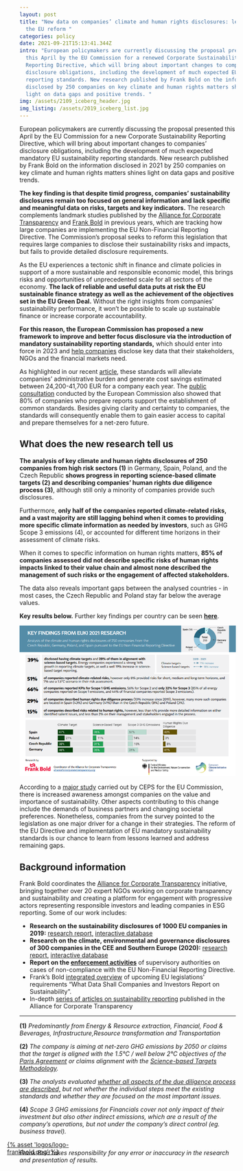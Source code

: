 ```yaml
---
layout: post
title: "New data on companies’ climate and human rights disclosures: lessons for
  the EU reform "
categories: policy
date: 2021-09-21T15:13:41.344Z
intro: "European policymakers are currently discussing the proposal presented
  this April by the EU Commission for a renewed Corporate Sustainability
  Reporting Directive, which will bring about important changes to companies’
  disclosure obligations, including the development of much expected EU
  reporting standards. New research published by Frank Bold on the information
  disclosed by 250 companies on key climate and human rights matters shines
  light on data gaps and positive trends. "
img: /assets/2109_iceberg_header.jpg
img_listing: /assets/2019_iceberg_list.jpg
---
```

European policymakers are currently discussing the proposal presented this April by the EU Commission for a new Corporate Sustainability Reporting Directive, which will bring about important changes to companies’ disclosure obligations, including the development of much expected mandatory EU sustainability reporting standards. New research published by Frank Bold on the information disclosed in 2021 by 250 companies on key climate and human rights matters shines light on data gaps and positive trends. 

**The key finding is that despite timid progress, companies’ sustainability disclosures remain too focused on general information and lack specific and meaningful data on risks, targets and key indicators.** The research complements landmark studies published by the [Alliance for Corporate Transparency](https://www.allianceforcorporatetransparency.org/) and [Frank Bold](https://en.frankbold.org/) in previous years, which are tracking how large companies are implementing the EU Non-Financial Reporting Directive. The Commission’s proposal seeks to reform this legislation that requires large companies to disclose their sustainability risks and impacts, but fails to provide detailed disclosure requirements.

As the EU experiences a tectonic shift in finance and climate policies in support of a more sustainable and responsible economic model, this brings risks and opportunities of unprecedented scale for all sectors of the economy. **The lack of reliable and useful data puts at risk the EU sustainable finance strategy as well as the achievement of the objectives set in the EU Green Deal.** Without the right insights from companies’ sustainability performance, it won’t be possible to scale up sustainable finance or increase corporate accountability. 

**For this reason, the European Commission has proposed a new framework to improve and better focus disclosure via the introduction of mandatory sustainability reporting standards,** which should enter into force in 2023 and [help companies](https://www.allianceforcorporatetransparency.org/news/the-missing-piece-corporate-sustainability-standards-in-the-eu-and-how-they-fit-with-the-investors-disclosure-regulation-and-taxonomy.html) disclose key data that their stakeholders, NGOs and the financial markets need. 

As highlighted in our recent [article](https://bit.ly/2VHtxWc), these standards will alleviate companies’ administrative burden and generate cost savings estimated between 24,200-41,700 EUR for a company each year. The [public consultation](https://ec.europa.eu/info/law/better-regulation/have-your-say/initiatives/12129-Revision-of-Non-Financial-Reporting-Directive/public-consultation_en) conducted by the European Commission also showed that 80% of companies who prepare reports support the establishment of common standards. Besides giving clarity and certainty to companies, the standards will consequently enable them to gain easier access to capital and prepare themselves for a net-zero future.

## What does the new research tell us

**The analysis of key climate and human rights disclosures of 250 companies from high risk sectors (1)** in Germany, Spain, Poland, and the Czech Republic **shows progress in reporting science-based climate targets (2) and describing companies’ human rights due diligence process (3)**, although still only a minority of companies provide such disclosures. 

Furthermore, **only half of the companies reported climate-related risks, and a vast majority are still lagging behind when it comes to providing more specific climate information as needed by investors**, such as GHG Scope 3 emissions (4), or accounted for different time horizons in their assessment of climate risks. 

When it comes to specific information on human rights matters, **85% of companies assessed did not describe specific risks of human rights impacts linked to their value chain and almost none described the management of such risks or the engagement of affected stakeholders.** 

The data also reveals important gaps between the analysed countries - in most cases, the Czech Republic and Poland stay far below the average values. 

**Key results below.** Further key findings per country can be seen **[here](https://www.allianceforcorporatetransparency.org/assets/2109_2021-research_results.pdf)**. 

![Key findings from EUKI 2021 research](/assets/2019_key_findings.png "Key findings from EUKI 2021 research")

According to a [major study](https://op.europa.eu/en/publication-detail/-/publication/1ef8fe0e-98e1-11eb-b85c-01aa75ed71a1/language-en/format-PDF/source-201819497) carried out by CEPS for the EU Commission, there is increased awareness amongst companies on the value and importance of sustainability. Other aspects contributing to this change include the demands of business partners and changing societal preferences. Nonetheless, companies from the survey pointed to the legislation as one major driver for a change in their strategies. The reform of the EU Directive and implementation of EU mandatory sustainability standards is our chance to learn from lessons learned and address remaining gaps.

## Background information

Frank Bold coordinates the [Alliance for Corporate Transparency](https://www.allianceforcorporatetransparency.org/) initiative, bringing together over 20 expert NGOs working on corporate transparency and sustainability and creating a platform for engagement with progressive actors representing responsible investors and leading companies in ESG reporting. Some of our work includes:

* **Research on the sustainability disclosures of 1000 EU companies in 2019:** [research report,](https://www.allianceforcorporatetransparency.org/assets/2019_Research_Report%20_Alliance_for_Corporate_Transparency.pdf) [interactive database](https://www.allianceforcorporatetransparency.org/database/2019.html)
* **Research on the climate, environmental and governance disclosures of 300 companies in the CEE and Southern Europe (2020):** [research report,](https://www.allianceforcorporatetransparency.org/assets/Research_Report_EUKI_2020.pdf) [interactive database](https://www.allianceforcorporatetransparency.org/database/2020.html)
* **Report on the [enforcement activities](https://bit.ly/3DZRBoi)** of supervisory authorities on cases of non-compliance with the EU Non-Financial Reporting Directive.
* Frank’s Bold [integrated overview](https://en.frankbold.org/sites/default/files/publikace/sustainability_reporting_guidance_frank_bold_updated.pdf) of upcoming EU legislations' requirements “What Data Shall Companies and Investors Report on Sustainability”. 
* In-depth [series of articles on sustainability reporting](https://www.allianceforcorporatetransparency.org/news/categories/#monthly-articles) published in the Alliance for Corporate Transparency

<hr>

**(1)** *Predominantly from Energy & Resource extraction, Financial, Food & Beverages, Infrastructure,Resource transformation and Transportation*

**(2)** *The company is aiming at net-zero GHG emissions by 2050 or claims that the target is aligned with the 1.5°C / well below 2°C objectives of the [Paris Agreement](https://unfccc.int/process-and-meetings/the-paris-agreement/the-paris-agreement) or claims alignment with the [Science-based Targets Methodology](https://sciencebasedtargets.org/business-ambition-for-1-5c#start).*

**(3)** *The analysts evaluated [whether all aspects of the due diligence process are described,](http://mneguidelines.oecd.org/OECD-Due-Diligence-Guidance-for-Responsible-Business-Conduct.pdf) but not whether the individual steps meet the existing standards and whether they are focused on the most important issues.*

**(4)** *Scope 3 GHG emissions for Financials cover not only impact of their investment but also other indirect emissions, which are a result of the company’s operations, but not under the company’s direct control (eg. business travel).*

<a href="https://en.frankbold.org/" style="
max-width: 200px;
display: block;
margin-left: -29px;
margin-bottom: -29px;">{% asset 'logos/logo-frankbold.png' %}</a>

*Frank Bold takes responsibility for any error or inaccuracy in the research and presentation of results.*